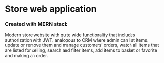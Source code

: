 <h1>Store web application </h1>

### Created with MERN stack

Modern store website with quite wide functionality that includes authorization with
JWT, analogous to CRM where admin can list items, update or remove them and
manage customers’ orders, watch all items that are listed for selling, search and filter
items, add items to basket or favorite and making an order.
